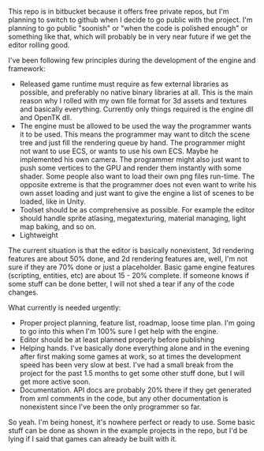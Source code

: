 This repo is in bitbucket because it offers free private repos, but I'm planning to switch to github when I decide to go public with the project. I'm planning to go public "soonish" or "when the code is polished enough" or something like that, which will probably be in very near future if we get the editor rolling good.

I've been following few principles during the development of the engine and framework:

* Released game runtime must require as few external libraries as possible, and preferably no native binary libraries at all. This is the main reason why I rolled with my own file format for 3d assets and textures and basically everything. Currently only things required is the engine dll and OpenTK dll.
* The engine must be allowed to be used the way the programmer wants it to be used. This means the programmer may want to ditch the scene tree and just fill the rendering queue by hand. The programmer might not want to use ECS, or wants to use his own ECS. Maybe he implemented his own camera. The programmer might also just want to push some vertices to the GPU and render them instantly with some shader. Some people also want to load their own png files run-time. The opposite extreme is that the programmer does not even want to write his own asset loading and just want to give the engine a list of scenes to be loaded, like in Unity.
* Toolset should be as comprehensive as possible. For example the editor should handle sprite atlasing, megatexturing, material managing, light map baking, and so on.
* Lightweight

The current situation is that the editor is basically nonexistent, 3d rendering features are about 50% done, and 2d rendering features are, well, I'm not sure if they are 70% done or just a placeholder. Basic game engine features (scripting, entities, etc) are about 15 - 20% complete. If someone knows if some stuff can be done better, I will not shed a tear if any of the code changes. 

What currently is needed urgently:

* Proper project planning, feature list, roadmap, loose time plan. I'm going to go into this when I'm 100% sure I get help with the engine.
* Editor should be at least planned properly before publishing
* Helping hands. I've basically done everything alone and in the evening after first making some games at work, so at times the development speed has been very slow at best. I've had a small break from the project for the past 1.5 months to get some other stuff done, but I will get more active soon.
* Documentation. API docs are probably 20% there if they get generated from xml comments in the code, but any other documentation is nonexistent since I've been the only programmer so far.

So yeah. I'm being honest, it's nowhere perfect or ready to use. Some basic stuff can be done as shown in the example projects in the repo, but I'd be lying if I said that games can already be built with it.